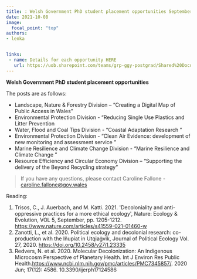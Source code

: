 ```yaml
---
title: : Welsh Government PhD student placement opportunities September 2021
date: 2021-10-08
image:
  focal_point: "top"
authors:
- lenka


links:
 - name: Details for each opportunity HERE
   url: https://uob.sharepoint.com/teams/grp-ggy-postgrad/Shared%20Documents/Forms/AllItems.aspx?id=%2Fteams%2Fgrp%2Dggy%2Dpostgrad%2FShared%20Documents%2Fwelsh%20internship&viewid=23b21ecf%2D2c8f%2D446b%2D9b7b%2De9cd79bdeeae
---
```


**Welsh Government PhD student placement opportunities**

<!--more-->


The posts are as follows:
 
* Landscape, Nature & Forestry Division – “Creating a Digital Map of Public Access in Wales” 
* Environmental Protection Division - “Reducing Single Use Plastics and Litter Prevention 
* Water, Flood and Coal Tips Division - “Coastal Adaptation Research ” 
* Environmental Protection Division - “Clean Air Evidence: development of new monitoring and assessment service ” 
* Marine Resilience and Climate Change Division - “Marine Resilience and Climate Change ” 
* Resource Efficiency and Circular Economy Division – “Supporting the delivery of the Beyond Recycling strategy” 


> If you have any questions, please contact Caroline Fallone - caroline.fallone@gov.wales
 


Reading:

1.  Trisos, C., J. Auerbach, and M. Katti. 2021. 'Decoloniality and anti-oppressive practices for a more ethical ecology', Nature: Ecology & Evolution, VOL 5, September, pp. 1205-1212.  https://www.nature.com/articles/s41559-021-01460-w
2.  Zanotti, L., et al. 2020. Political ecology and decolonial research: co-production with the Iñupiat in Utqiaġvik, Journal of Political Ecology Vol. 27, 2020. https://doi.org/10.2458/v27i1.23335
3.  Redvers, N. et al. 2020. Molecular Decolonization: An Indigenous Microcosm Perspective of Planetary Health. Int J Environ Res Public Health.https://www.ncbi.nlm.nih.gov/pmc/articles/PMC7345857/. 2020 Jun; 17(12): 4586. 10.3390/ijerph17124586
